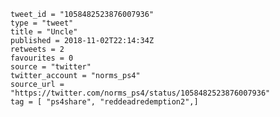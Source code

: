 ```
tweet_id = "1058482523876007936"
type = "tweet"
title = "Uncle"
published = 2018-11-02T22:14:34Z
retweets = 2
favourites = 0
source = "twitter"
twitter_account = "norms_ps4"
source_url = "https://twitter.com/norms_ps4/status/1058482523876007936"
tag = [ "ps4share", "reddeadredemption2",]
```

<p class='image'><img src='http://mnf.m17s.net/2018/11/02/DrB8Pi8XcAYZ955.jpg' alt=''></p>

